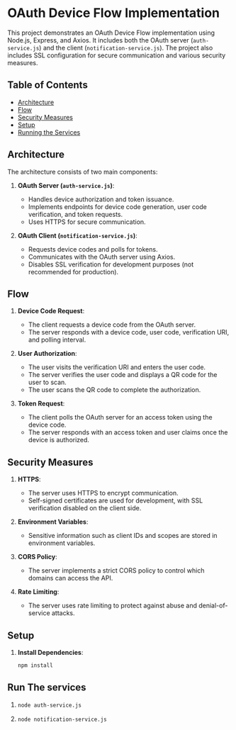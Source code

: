 # OAuth Device Flow Implementation

This project demonstrates an OAuth Device Flow implementation using Node.js, Express, and Axios. It includes both the OAuth server (`auth-service.js`) and the client (`notification-service.js`). The project also includes SSL configuration for secure communication and various security measures.

## Table of Contents

- [Architecture](#architecture)
- [Flow](#flow)
- [Security Measures](#security-measures)
- [Setup](#setup)
- [Running the Services](#running-the-services)

## Architecture

The architecture consists of two main components:

1. **OAuth Server (`auth-service.js`)**:
   - Handles device authorization and token issuance.
   - Implements endpoints for device code generation, user code verification, and token requests.
   - Uses HTTPS for secure communication.

2. **OAuth Client (`notification-service.js`)**:
   - Requests device codes and polls for tokens.
   - Communicates with the OAuth server using Axios.
   - Disables SSL verification for development purposes (not recommended for production).

## Flow

1. **Device Code Request**:
   - The client requests a device code from the OAuth server.
   - The server responds with a device code, user code, verification URI, and polling interval.

2. **User Authorization**:
   - The user visits the verification URI and enters the user code.
   - The server verifies the user code and displays a QR code for the user to scan.
   - The user scans the QR code to complete the authorization.

3. **Token Request**:
   - The client polls the OAuth server for an access token using the device code.
   - The server responds with an access token and user claims once the device is authorized.

## Security Measures

1. **HTTPS**:
   - The server uses HTTPS to encrypt communication.
   - Self-signed certificates are used for development, with SSL verification disabled on the client side.

2. **Environment Variables**:
   - Sensitive information such as client IDs and scopes are stored in environment variables.

3. **CORS Policy**:
   - The server implements a strict CORS policy to control which domains can access the API.

4. **Rate Limiting**:
   - The server uses rate limiting to protect against abuse and denial-of-service attacks.

## Setup

1. **Install Dependencies**:
   ```bash
   npm install

## Run The services

1. ```bash
   node auth-service.js

2. ```
   node notification-service.js
